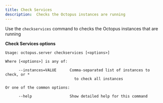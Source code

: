 ```yaml
---
title: Check Services
description:  Checks the Octopus instances are running
---
```


Use the `checkservices` command to checks the Octopus instances that are running

**Check Services options**

```text
Usage: octopus.server checkservices [<options>]

Where [<options>] is any of:

      --instances=VALUE      Comma-separated list of instances to check, or *
                               to check all instances

Or one of the common options:

      --help                 Show detailed help for this command


```
